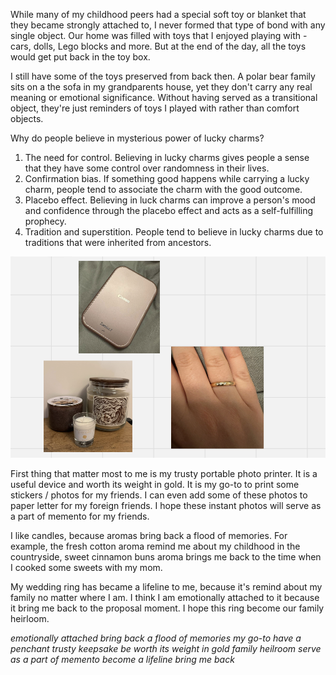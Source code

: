 
While many of my childhood peers had a special soft toy or blanket that they became strongly attached to, I never formed that type of bond with any single object. Our home was filled with toys that I enjoyed playing with - cars, dolls, Lego blocks and more. But at the end of the day, all the toys would get put back in the toy box. 

I still have some of the toys preserved from back then. A polar bear family sits on a the sofa in my grandparents house, yet they don't carry any real meaning or emotional significance. Without having served as a transitional object, they're just reminders of toys I played with rather than comfort objects. 

Why do people believe in mysterious power of lucky charms?
1. The need for control. Believing in lucky charms gives people a sense that they have some control over randomness in their lives.
2. Confirmation bias. If something good happens while carrying a lucky charm, people tend to associate the charm with the good outcome. 
3. Placebo effect. Believing in luck charms can improve a person's mood and confidence through the placebo effect and acts as a self-fulfilling prophecy.
4. Tradition and superstition. People tend to believe in lucky charms due to traditions that were inherited from ancestors. 

![](../../_Attachments/Pasted%20image%2020240211121200.png)

First thing that matter most to me is my trusty portable photo printer. It is a useful device and worth its weight in gold. It is my go-to to print some stickers / photos for my friends. I can even add some of these photos to  paper letter for my foreign friends. I hope these instant photos will serve as a part of memento for my friends.

I like candles, because aromas bring back a flood of memories. For example, the fresh cotton aroma remind me about my childhood in the countryside, sweet cinnamon buns aroma brings me back to the time when I cooked some sweets with my mom. 

My wedding ring has became a lifeline to me, because it's remind about my family no matter where I am. I think I am emotionally attached to it because it bring me back to the proposal moment. I hope this ring become our family heirloom. 

_emotionally attached_
_bring back a flood of memories_
_my go-to_
_have a penchant_
_trusty_
_keepsake_
_be worth its weight in gold_
_family heilroom_
_serve as a part of memento_
_become a lifeline_
_bring me back_